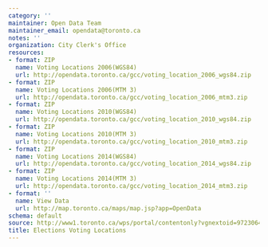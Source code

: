 ```yaml
---
category: ''
maintainer: Open Data Team
maintainer_email: opendata@toronto.ca
notes: ''
organization: City Clerk's Office
resources:
- format: ZIP
  name: Voting Locations 2006(WGS84)
  url: http://opendata.toronto.ca/gcc/voting_location_2006_wgs84.zip
- format: ZIP
  name: Voting Locations 2006(MTM 3)
  url: http://opendata.toronto.ca/gcc/voting_location_2006_mtm3.zip
- format: ZIP
  name: Voting Locations 2010(WGS84)
  url: http://opendata.toronto.ca/gcc/voting_location_2010_wgs84.zip
- format: ZIP
  name: Voting Locations 2010(MTM 3)
  url: http://opendata.toronto.ca/gcc/voting_location_2010_mtm3.zip
- format: ZIP
  name: Voting Locations 2014(WGS84)
  url: http://opendata.toronto.ca/gcc/voting_location_2014_wgs84.zip
- format: ZIP
  name: Voting Locations 2014(MTM 3)
  url: http://opendata.toronto.ca/gcc/voting_location_2014_mtm3.zip
- format: ''
  name: View Data
  url: http://map.toronto.ca/maps/map.jsp?app=OpenData
schema: default
source: http://www1.toronto.ca/wps/portal/contentonly?vgnextoid=9723064d01f4e210VgnVCM1000003dd60f89RCRD&vgnextchannel=1a66e03bb8d1e310VgnVCM10000071d60f89RCRD
title: Elections Voting Locations
---
```

